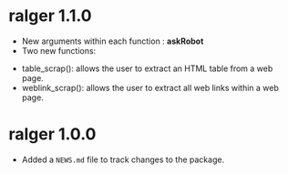 # ralger 1.1.0

- New arguments within each function : **askRobot**
- Two new functions: 
* table_scrap(): allows the user to extract an HTML table from a web page. 
* weblink_scrap(): allows the user to extract all web links within a web page. 

# ralger 1.0.0

* Added a `NEWS.md` file to track changes to the package.
